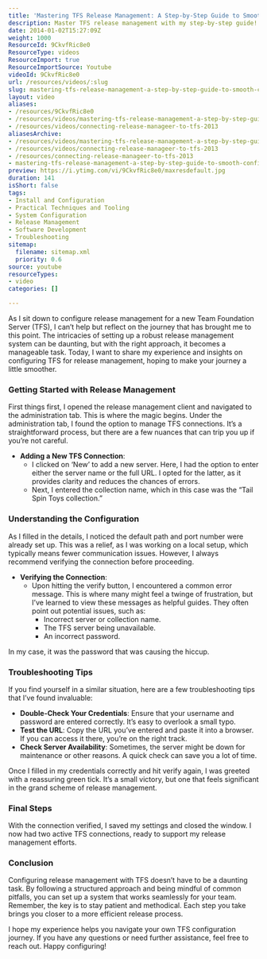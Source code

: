 ```yaml
---
title: 'Mastering TFS Release Management: A Step-by-Step Guide to Smooth Configuration'
description: Master TFS release management with my step-by-step guide! Discover tips to streamline your setup and troubleshoot common issues for a smoother process.
date: 2014-01-02T15:27:09Z
weight: 1000
ResourceId: 9CkvfRic8e0
ResourceType: videos
ResourceImport: true
ResourceImportSource: Youtube
videoId: 9CkvfRic8e0
url: /resources/videos/:slug
slug: mastering-tfs-release-management-a-step-by-step-guide-to-smooth-configuration
layout: video
aliases:
- /resources/9CkvfRic8e0
- /resources/videos/mastering-tfs-release-management-a-step-by-step-guide-to-smooth-configuration
- /resources/videos/connecting-release-manageer-to-tfs-2013
aliasesArchive:
- /resources/videos/mastering-tfs-release-management-a-step-by-step-guide-to-smooth-configuration
- /resources/videos/connecting-release-manageer-to-tfs-2013
- /resources/connecting-release-manageer-to-tfs-2013
- mastering-tfs-release-management-a-step-by-step-guide-to-smooth-configuration
preview: https://i.ytimg.com/vi/9CkvfRic8e0/maxresdefault.jpg
duration: 141
isShort: false
tags:
- Install and Configuration
- Practical Techniques and Tooling
- System Configuration
- Release Management
- Software Development
- Troubleshooting
sitemap:
  filename: sitemap.xml
  priority: 0.6
source: youtube
resourceTypes:
- video
categories: []

---
```

As I sit down to configure release management for a new Team Foundation Server (TFS), I can’t help but reflect on the journey that has brought me to this point. The intricacies of setting up a robust release management system can be daunting, but with the right approach, it becomes a manageable task. Today, I want to share my experience and insights on configuring TFS for release management, hoping to make your journey a little smoother.

### Getting Started with Release Management

First things first, I opened the release management client and navigated to the administration tab. This is where the magic begins. Under the administration tab, I found the option to manage TFS connections. It’s a straightforward process, but there are a few nuances that can trip you up if you’re not careful.

- **Adding a New TFS Connection**: 
  - I clicked on ‘New’ to add a new server. Here, I had the option to enter either the server name or the full URL. I opted for the latter, as it provides clarity and reduces the chances of errors.
  - Next, I entered the collection name, which in this case was the “Tail Spin Toys collection.” 

### Understanding the Configuration

As I filled in the details, I noticed the default path and port number were already set up. This was a relief, as I was working on a local setup, which typically means fewer communication issues. However, I always recommend verifying the connection before proceeding.

- **Verifying the Connection**: 
  - Upon hitting the verify button, I encountered a common error message. This is where many might feel a twinge of frustration, but I’ve learned to view these messages as helpful guides. They often point out potential issues, such as:
    - Incorrect server or collection name.
    - The TFS server being unavailable.
    - An incorrect password.

In my case, it was the password that was causing the hiccup. 

### Troubleshooting Tips

If you find yourself in a similar situation, here are a few troubleshooting tips that I’ve found invaluable:

- **Double-Check Your Credentials**: Ensure that your username and password are entered correctly. It’s easy to overlook a small typo.
- **Test the URL**: Copy the URL you’ve entered and paste it into a browser. If you can access it there, you’re on the right track.
- **Check Server Availability**: Sometimes, the server might be down for maintenance or other reasons. A quick check can save you a lot of time.

Once I filled in my credentials correctly and hit verify again, I was greeted with a reassuring green tick. It’s a small victory, but one that feels significant in the grand scheme of release management.

### Final Steps

With the connection verified, I saved my settings and closed the window. I now had two active TFS connections, ready to support my release management efforts. 

### Conclusion

Configuring release management with TFS doesn’t have to be a daunting task. By following a structured approach and being mindful of common pitfalls, you can set up a system that works seamlessly for your team. Remember, the key is to stay patient and methodical. Each step you take brings you closer to a more efficient release process.

I hope my experience helps you navigate your own TFS configuration journey. If you have any questions or need further assistance, feel free to reach out. Happy configuring!
